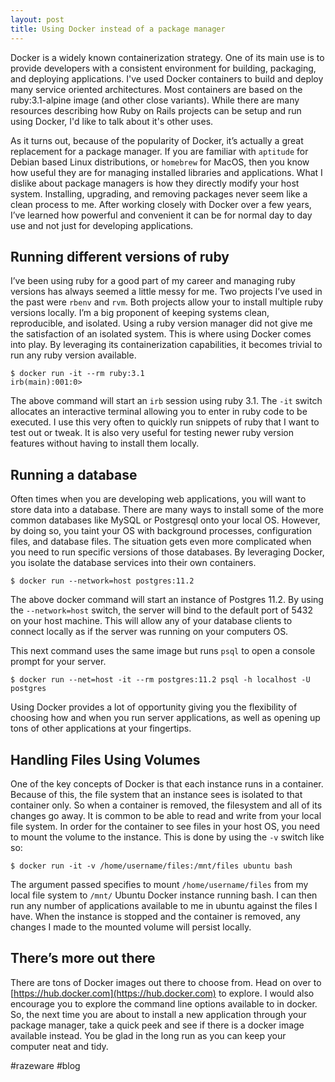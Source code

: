 ```yaml
---
layout: post
title: Using Docker instead of a package manager
---
```


Docker is a widely known containerization strategy. One of its main use is to provide developers with a consistent environment for building, packaging, and deploying applications. I've used Docker containers to build and deploy many service oriented architectures. Most containers are based on the ruby:3.1-alpine image (and other close variants). While there are many resources describing how Ruby on Rails projects can be setup and run using Docker, I'd like to talk about it's other uses.

As it turns out, because of the popularity of Docker, it’s actually a great replacement for a package manager. If you are familiar with `aptitude` for Debian based Linux distributions, or `homebrew` for MacOS, then you know how useful they are for managing installed libraries and applications. What I dislike about package managers is how they directly modify your host system. Installing, upgrading, and removing packages never seem like a clean process to me. After working closely with Docker over a few years, I’ve learned how powerful and convenient it can be for normal day to day use and not just for developing applications.

## Running different versions of ruby
I’ve been using ruby for a good part of my career and managing ruby versions has always seemed a little messy for me. Two projects I’ve used in the past were `rbenv` and `rvm`. Both projects allow your to install multiple ruby versions locally. I’m a big proponent of keeping systems clean, reproducible, and isolated. Using a ruby version manager did not give me the satisfaction of an isolated system. This is where using Docker comes into play. By leveraging its containerization capabilities, it becomes trivial to run any ruby version available.
```
$ docker run -it --rm ruby:3.1
irb(main):001:0>
```
The above command will start an `irb` session using ruby 3.1. The `-it` switch allocates an interactive terminal allowing you to enter in ruby code to be executed. I use this very often to quickly run snippets of ruby that I want to test out or tweak. It is also very useful for testing newer ruby version features without having to install them locally.

## Running a database
Often times when you are developing web applications, you will want to store data into a database. There are many ways to install some of the more common databases like MySQL or Postgresql onto your local OS.  However, by doing so, you taint your OS with background processes, configuration files, and database files. The situation gets even more complicated when you need to run specific versions of those databases. By leveraging Docker, you isolate the database services into their own containers.
```
$ docker run --network=host postgres:11.2
```
The above docker command will start an instance of Postgres 11.2. By using the `--network=host` switch, the server will bind to the default port of 5432 on your host machine. This will allow any of your database clients to connect locally as if the server was running on your computers OS.

This next command uses the same image but runs `psql` to open a console prompt for your server.
```
$ docker run --net=host -it --rm postgres:11.2 psql -h localhost -U postgres
```
Using Docker provides a lot of opportunity giving you the flexibility of choosing how and when you run server applications, as well as opening up tons of other applications at your fingertips.

## Handling Files Using Volumes
One of the key concepts of Docker is that each instance runs in a container. Because of this, the file system that an instance sees is isolated to that container only. So when a container is removed, the filesystem and all of its changes go away. It is common to be able to read and write from your local file system. In order for the container to see files in your host OS, you need to mount the volume to the instance. This is done by using the `-v` switch like so:
```
$ docker run -it -v /home/username/files:/mnt/files ubuntu bash
```
The argument passed specifies to mount `/home/username/files` from my local file system to `/mnt/` Ubuntu Docker instance running bash. I can then run any number of applications available to me in ubuntu against the files I have. When the instance is stopped and the container is removed, any changes I made to the mounted volume will persist locally.

## There’s more out there
There are tons of Docker images out there to choose from. Head on over to [https://hub.docker.com](https://hub.docker.com) to explore. I would also encourage you to explore the command line options available to in docker. So, the next time you are about to install a new application through your package manager, take a quick peek and see if there is a docker image available instead. You be glad in the long run as you can keep your computer neat and tidy.

#razeware #blog
